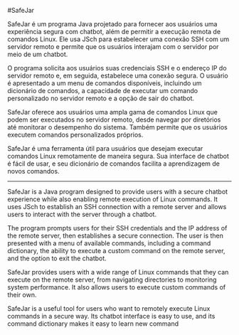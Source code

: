 #SafeJar

SafeJar é um programa Java projetado para fornecer aos usuários uma experiência segura com chatbot, além de permitir a execução remota de comandos Linux. Ele usa JSch para estabelecer uma conexão SSH com um servidor remoto e permite que os usuários interajam com o servidor por meio de um chatbot.

O programa solicita aos usuários suas credenciais SSH e o endereço IP do servidor remoto e, em seguida, estabelece uma conexão segura. O usuário é apresentado a um menu de comandos disponíveis, incluindo um dicionário de comandos, a capacidade de executar um comando personalizado no servidor remoto e a opção de sair do chatbot.

SafeJar oferece aos usuários uma ampla gama de comandos Linux que podem ser executados no servidor remoto, desde navegar por diretórios até monitorar o desempenho do sistema. Também permite que os usuários executem comandos personalizados próprios.

SafeJar é uma ferramenta útil para usuários que desejam executar comandos Linux remotamente de maneira segura. Sua interface de chatbot é fácil de usar, e seu dicionário de comandos facilita a aprendizagem de novos comandos.

___________________________________________________________________________________________________________________________________________________________________________________________________________________________________________________________________________________________________________________________________________


SafeJar is a Java program designed to provide users with a secure chatbot experience while also enabling remote execution of Linux commands. It uses JSch to establish an SSH connection with a remote server and allows users to interact with the server through a chatbot.

The program prompts users for their SSH credentials and the IP address of the remote server, then establishes a secure connection. The user is then presented with a menu of available commands, including a command dictionary, the ability to execute a custom command on the remote server, and the option to exit the chatbot.

SafeJar provides users with a wide range of Linux commands that they can execute on the remote server, from navigating directories to monitoring system performance. It also allows users to execute custom commands of their own.

SafeJar is a useful tool for users who want to remotely execute Linux commands in a secure way. Its chatbot interface is easy to use, and its command dictionary makes it easy to learn new command
